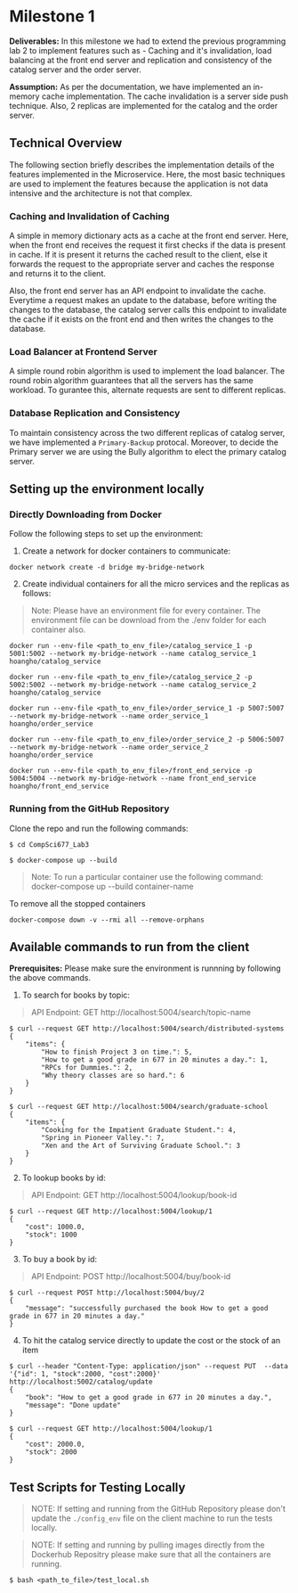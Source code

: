 # Milestone 1
**Deliverables:** In this milestone we had to extend the previous programming lab 2 to implement features such as - Caching and it's invalidation, load balancing at the front end server and replication and consistency of the catalog server and the order server.

**Assumption:** As per the documentation, we have implemented an in-memory cache implementation. The cache invalidation is a server side push technique. Also, 2 replicas are implemented for the catalog and the order server.

## Technical Overview

The following section briefly describes the implementation details of the features implemented in the Microservice. Here, the most basic techniques are used to implement the features because the application is not data intensive and the architecture is not that complex.

### Caching and Invalidation of Caching

A simple in memory dictionary acts as a cache at the front end server. Here, when the front end receives the request it first checks if the data is present in cache. If it is present it returns the cached result to the client, else it forwards the request to the appropriate server and caches the response and returns it to the client.

Also, the front end server has an API endpoint to invalidate the cache. Everytime a request makes an update to the database, before writing the changes to the database, the catalog server calls this endpoint to invalidate the cache if it exists on the front end and then writes the changes to the database.

### Load Balancer at Frontend Server

A simple round robin algorithm is used to implement the load balancer. The round robin algorithm guarantees that all the servers has the same workload. To gurantee this, alternate requests are sent to different replicas.

### Database Replication and Consistency

To maintain consistency across the two different replicas of catalog server, we have implemented a `Primary-Backup` protocal. Moreover, to decide the Primary server we are using the Bully algorithm to elect the primary catalog server.

## Setting up the environment locally

### Directly Downloading from Docker

Follow the following steps to set up the environment:

1. Create a network for docker containers to communicate:
```
docker network create -d bridge my-bridge-network
```

2. Create individual containers for all the micro services and the replicas as follows:
> Note: Please have an environment file for every container. The environment file can be download from the ./env folder for each container also.

```
docker run --env-file <path_to_env_file>/catalog_service_1 -p 5001:5002 --network my-bridge-network --name catalog_service_1 hoangho/catalog_service
```
```
docker run --env-file <path_to_env_file>/catalog_service_2 -p 5002:5002 --network my-bridge-network --name catalog_service_2 hoangho/catalog_service
```
```
docker run --env-file <path_to_env_file>/order_service_1 -p 5007:5007 --network my-bridge-network --name order_service_1 hoangho/order_service
```
```
docker run --env-file <path_to_env_file>/order_service_2 -p 5006:5007 --network my-bridge-network --name order_service_2 hoangho/order_service
```
```
docker run --env-file <path_to_env_file>/front_end_service -p 5004:5004 --network my-bridge-network --name front_end_service hoangho/front_end_service
```

### Running from the GitHub Repository

Clone the repo and run the following commands:

```
$ cd CompSci677_Lab3
```
```
$ docker-compose up --build
```

> Note: To run a particular container use the following command: docker-compose up --build container-name

To remove all the stopped containers

```
docker-compose down -v --rmi all --remove-orphans
```

## Available commands to run from the client
**Prerequisites:** Please make sure the environment is runnning by following the above commands.


1. To search for books by topic:
> API Endpoint: GET http://localhost:5004/search/topic-name

```
$ curl --request GET http://localhost:5004/search/distributed-systems
{
    "items": {
        "How to finish Project 3 on time.": 5,
        "How to get a good grade in 677 in 20 minutes a day.": 1,
        "RPCs for Dummies.": 2,
        "Why theory classes are so hard.": 6
    }
}
```

```
$ curl --request GET http://localhost:5004/search/graduate-school 
{
    "items": {
        "Cooking for the Impatient Graduate Student.": 4,
        "Spring in Pioneer Valley.": 7,
        "Xen and the Art of Surviving Graduate School.": 3
    }
}
```

2. To lookup books by id:
> API Endpoint: GET http://localhost:5004/lookup/book-id

```
$ curl --request GET http://localhost:5004/lookup/1
{
    "cost": 1000.0,
    "stock": 1000
}
```

3. To buy a book by id:
> API Endpoint: POST http://localhost:5004/buy/book-id

```
$ curl --request POST http://localhost:5004/buy/2 
{
    "message": "successfully purchased the book How to get a good grade in 677 in 20 minutes a day."
}
```

4. To hit the catalog service directly to update the cost or the stock of an item
   
```
$ curl --header "Content-Type: application/json" --request PUT  --data '{"id": 1, "stock":2000, "cost":2000}' http://localhost:5002/catalog/update
{
    "book": "How to get a good grade in 677 in 20 minutes a day.",
    "message": "Done update"
}

$ curl --request GET http://localhost:5004/lookup/1
{
    "cost": 2000.0,
    "stock": 2000
}
```

## Test Scripts for Testing Locally

> NOTE: If setting and running from the GitHub Repository please don't update the `./config_env` file on the client machine to run the tests locally.

> NOTE: If setting and running by pulling images directly from the Dockerhub Repositry please make sure that all the containers are running.

```
$ bash <path_to_file>/test_local.sh
```

